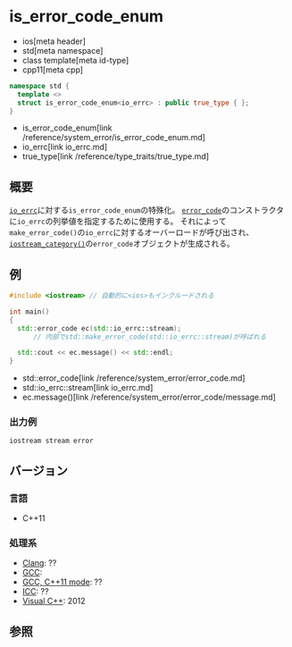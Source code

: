 # is_error_code_enum
* ios[meta header]
* std[meta namespace]
* class template[meta id-type]
* cpp11[meta cpp]

```cpp
namespace std {
  template <>
  struct is_error_code_enum<io_errc> : public true_type { };
}
```
* is_error_code_enum[link /reference/system_error/is_error_code_enum.md]
* io_errc[link io_errc.md]
* true_type[link /reference/type_traits/true_type.md]

## 概要
[`io_errc`](io_errc.md)に対する`is_error_code_enum`の特殊化。
[`error_code`](/reference/system_error/error_code.md)のコンストラクタに`io_errc`の列挙値を指定するために使用する。
それによって`make_error_code()`の`io_errc`に対するオーバーロードが呼び出され、[`iostream_category()`](iostream_category.md)の`error_code`オブジェクトが生成される。


## 例
```cpp example
#include <iostream> // 自動的に<ios>もインクルードされる

int main()
{
  std::error_code ec(std::io_errc::stream);
      // 内部でstd::make_error_code(std::io_errc::stream)が呼ばれる

  std::cout << ec.message() << std::endl;
}
```
* std::error_code[link /reference/system_error/error_code.md]
* std::io_errc::stream[link io_errc.md]
* ec.message()[link /reference/system_error/error_code/message.md]

### 出力例
```
iostream stream error
```

## バージョン
### 言語
- C++11

### 処理系
- [Clang](/implementation.md#clang): ??
- [GCC](/implementation.md#gcc):
- [GCC, C++11 mode](/implementation.md#gcc): ??
- [ICC](/implementation.md#icc): ??
- [Visual C++](/implementation.md#visual_cpp): 2012


## 参照


